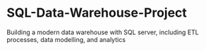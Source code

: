 # SQL-Data-Warehouse-Project
Building a modern data warehouse with SQL server, including ETL processes, data modelling, and analytics

